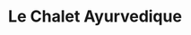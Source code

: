 ---
title: "Le Chalet Ayurvedique"
url: /saint-valery-en-caux/le-chalet-ayurvedique/
shop: Massage
---